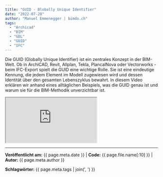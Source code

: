 ```yaml
---
title: "GUID - Blobally Unique Identifier"
date: "2022-07-28"
author: "Manuel Emmenegger | bimdo.ch"
tags: 
  - "Archicad"
  - "BIM"
  - "GDL"
  - "GUID"
  - "IFC"
---
```


Die GUID (Globally Unique Identifier) ist ein zentrales Konzept in der BIM-Welt. Ob in ArchiCAD, Revit, Allplan, Tekla, PlancalNova oder Vectorworks - beim IFC-Export spielt die GUID eine wichtige Rolle. Sie ist eine eindeutige Kennung, die jedem Element im Modell zugewiesen wird und dessen Identität über den gesamten Lebenszyklus bewahrt. In diesem Video erklären wir anhand eines alltäglichen Beispiels, was die GUID genau ist und warum sie für die BIM-Methodik unverzichtbar ist.


<div class="video-container">
  <iframe src="https://www.youtube.com/embed/E9-iy4lQoKs?si=4aNjkfPkLcrKbcS7" 
          allowfullscreen>
  </iframe>
</div>

---
**Veröffentlicht am:** {{ page.meta.date }} | **Code:** {{ page.file.name[:10] }}  | **Autor:** {{ page.meta.author }}

**Schlagwörter:** {{ page.meta.tags | join(', ') }}
